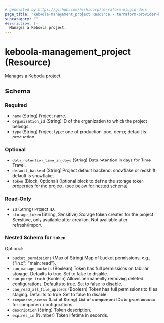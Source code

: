 ```yaml
---
# generated by https://github.com/hashicorp/terraform-plugin-docs
page_title: "keboola-management_project Resource - terraform-provider-keboola-management"
subcategory: ""
description: |-
  Manages a Keboola project.
---
```


# keboola-management_project (Resource)

Manages a Keboola project.



<!-- schema generated by tfplugindocs -->
## Schema

### Required

- `name` (String) Project name.
- `organization_id` (String) ID of the organization to which the project belongs.
- `type` (String) Project type: one of production, poc, demo; default is production.

### Optional

- `data_retention_time_in_days` (String) Data retention in days for Time Travel.
- `default_backend` (String) Project default backend: snowflake or redshift; default is snowflake.
- `token` (Block, Optional) Optional block to define the storage token properties for the project. (see [below for nested schema](#nestedblock--token))

### Read-Only

- `id` (String) Project ID.
- `storage_token` (String, Sensitive) Storage token created for the project. Sensitive, only available after creation. Not available after refresh/import.

<a id="nestedblock--token"></a>
### Nested Schema for `token`

Optional:

- `bucket_permissions` (Map of String) Map of bucket permissions, e.g., {"in.c": "main: read"}.
- `can_manage_buckets` (Boolean) Token has full permissions on tabular storage. Defaults to true. Set to false to disable.
- `can_purge_trash` (Boolean) Allows permanently removing deleted configurations. Defaults to true. Set to false to disable.
- `can_read_all_file_uploads` (Boolean) Token has full permissions to files staging. Defaults to true. Set to false to disable.
- `component_access` (List of String) List of component IDs to grant access for component configurations.
- `description` (String) Token description.
- `expires_in` (Number) Token lifetime in seconds.
